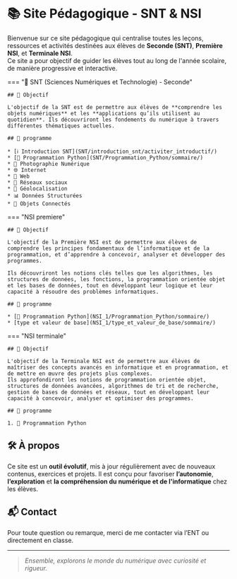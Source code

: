 # 📚 Site Pédagogique - SNT & NSI

Bienvenue sur ce site pédagogique qui centralise toutes les leçons, ressources et activités destinées aux élèves de **Seconde (SNT)**, **Première NSI**, et **Terminale NSI**.  
Ce site a pour objectif de guider les élèves tout au long de l'année scolaire, de manière progressive et interactive.



=== "🔹 SNT (Sciences Numériques et Technologie) - Seconde"

    ## 🎯 Objectif

    L'objectif de la SNT est de permettre aux élèves de **comprendre les objets numériques** et les **applications qu’ils utilisent au quotidien**. Ils découvriront les fondements du numérique à travers différentes thématiques actuelles.

    ## 📘 programme

    * [ℹ️ Introduction SNT](SNT/introduction_snt/activiter_introductif/)
    * [🐍 Programmation Python](SNT/Programmation_Python/sommaire/)
    * 📸 Photographie Numérique
    * 🌐 Internet
    * 📄 Web
    * 💬 Réseaux sociaux
    * 📍 Géolocalisation
    * 📊 Données Structurées
    * 📡 Objets Connectés



=== "NSI premiere"

    ## 🎯 Objectif

    L'objectif de la Première NSI est de permettre aux élèves de comprendre les principes fondamentaux de l’informatique et de la programmation, et d’apprendre à concevoir, analyser et développer des programmes.

    Ils découvriront les notions clés telles que les algorithmes, les structures de données, les fonctions, la programmation orientée objet et les bases de données, tout en développant leur logique et leur capacité à résoudre des problèmes informatiques.

    ## 📘 programme

    * [🐍 Programmation Python](NSI_1/Programmation_Python/sommaire/)
    * [type et valeur de base](NSI_1/type_et_valeur_de_base/sommaire/)

=== "NSI terminale"

    ## 🎯 Objectif

    L'objectif de la Terminale NSI est de permettre aux élèves de maîtriser des concepts avancés en informatique et en programmation, et de mettre en œuvre des projets plus complexes.
    Ils approfondiront les notions de programmation orientée objet, structures de données avancées, algorithmes de tri et de recherche, gestion de bases de données et réseaux, tout en développant leur capacité à concevoir, analyser et optimiser des programmes.

    ## 📘 programme

    1. 🐍 Programmation Python

## 🛠️ À propos

Ce site est un **outil évolutif**, mis à jour régulièrement avec de nouveaux contenus, exercices et projets. Il est conçu pour favoriser **l’autonomie**, **l’exploration** et **la compréhension du numérique et de l'informatique** chez les élèves.


## 📬 Contact

Pour toute question ou remarque, merci de me contacter via l’ENT ou directement en classe.

---

> *Ensemble, explorons le monde du numérique avec curiosité et rigueur.*